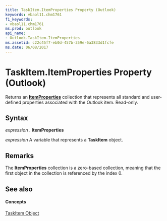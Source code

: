 ```yaml
---
title: TaskItem.ItemProperties Property (Outlook)
keywords: vbaol11.chm1761
f1_keywords:
- vbaol11.chm1761
ms.prod: outlook
api_name:
- Outlook.TaskItem.ItemProperties
ms.assetid: c22c45f7-eb0d-457b-359e-6a3833d1fcfe
ms.date: 06/08/2017
---
```



# TaskItem.ItemProperties Property (Outlook)

Returns an  **[ItemProperties](itemproperties-object-outlook.md)** collection that represents all standard and user-defined properties associated with the Outlook item. Read-only.


## Syntax

 _expression_ . **ItemProperties**

 _expression_ A variable that represents a **TaskItem** object.


## Remarks

The  **ItemProperties** collection is a zero-based collection, meaning that the first object in the collection is referenced by the index 0.


## See also


#### Concepts


[TaskItem Object](taskitem-object-outlook.md)


